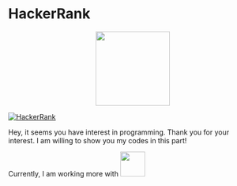# HackerRank 
<p align="center">
  <img src="https://github.com/duduliberato/HackerRank/assets/129089889/3c8e70e7-6c7a-4152-a8ed-3c30ea9934dc" height="150">
</p>


[![HackerRank](https://img.shields.io/badge/linkedin-%230077B5.svg?style=for-the-badge&logo=linkedin&logoColor=white)](https://www.hackerrank.com/profile/eduardo_nogueir1)

Hey, it seems you have interest in programming. Thank you for your interest. I am willing to show you my codes in this part! 

Currently, I am working more with <img src="https://cdn.jsdelivr.net/gh/devicons/devicon@latest/icons/python/python-original-wordmark.svg" width="50" height="50">
          
